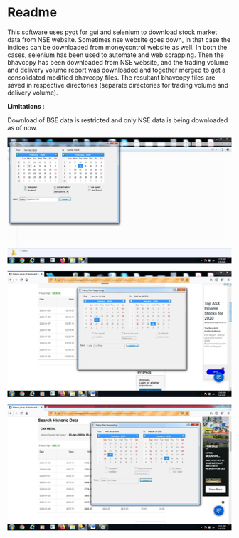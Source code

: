 # Readme

This software uses pyqt for gui and selenium to download stock market data from NSE website. Sometimes nse website goes down, in that case the indices can be downloaded from moneycontrol website as well. In both the cases, selenium has been used to automate and web scrapping. Then the bhavcopy has been downloaded from NSE website, and the trading volume and delivery volume report was downloaded and together merged to get a consolidated modified bhavcopy files. The resultant bhavcopy files are saved in respective directories (separate directories for trading volume and delivery volume).

**Limitations** :

Download of BSE data is restricted and only NSE data is being downloaded as of now.

!["Application photo"](images/application.jpg "Application pic")



!["Snapshot 1"](images/snapshot1.jpg "Snapshot1")



!["Snapshot 2"](images/snapshot2.jpg "Snapshot2")

